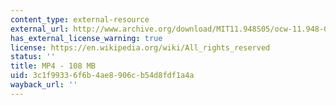 ```yaml
---
content_type: external-resource
external_url: http://www.archive.org/download/MIT11.948S05/ocw-11.948-04may2005-220k.mp4
has_external_license_warning: true
license: https://en.wikipedia.org/wiki/All_rights_reserved
status: ''
title: MP4 - 108 MB
uid: 3c1f9933-6f6b-4ae8-906c-b54d8fdf1a4a
wayback_url: ''
---
```

